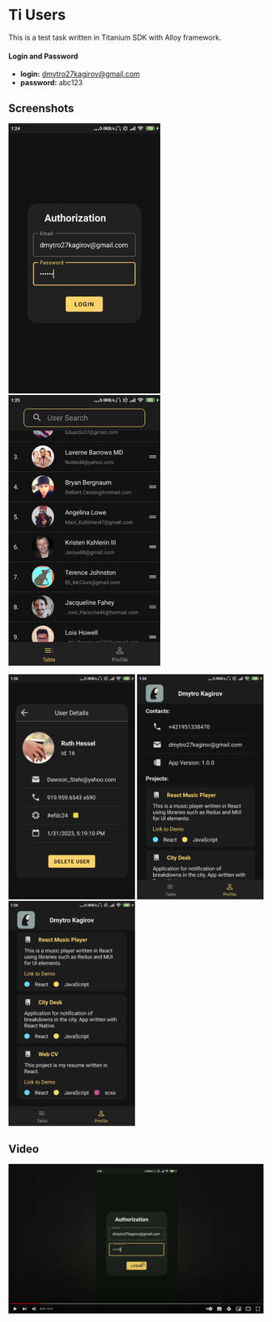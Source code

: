 # Ti Users
This is a test task written in Titanium SDK with Alloy framework.

#### Login and Password
- **login:** dmytro27kagirov@gmail.com
- **password:** abc123

## Screenshots
<p float="left">
  <img src="https://github.com/Dmytro27Ind/images/blob/main/TiUsers-1.jpg" width="300" />
  <img src="https://github.com/Dmytro27Ind/images/blob/main/TiUsers-2.jpg" width="300" />
</p>
<p float="left">
  <img src="https://github.com/Dmytro27Ind/images/blob/main/TiUsers-3.jpg" width="250" />
  <img src="https://github.com/Dmytro27Ind/images/blob/main/TiUsers-4.jpg" width="250" />
  <img src="https://github.com/Dmytro27Ind/images/blob/main/TiUsers-5.jpg" width="250" />
</p>

## Video
<a href="https://www.youtube.com/watch?v=CNqhEUvWKA0" target="_blank">![Watch the video](https://github.com/Dmytro27Ind/images/blob/main/TiUsers-6.PNG)</a>